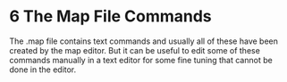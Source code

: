 6 The Map File Commands
=======================

The .map file contains text commands and usually all of these have been created by the map editor. But it can be useful to edit some of these commands manually in a text editor for some fine tuning that cannot be done in the editor.

